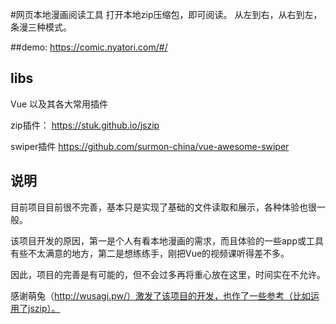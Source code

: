 #网页本地漫画阅读工具
打开本地zip压缩包，即可阅读。
从左到右，从右到左，条漫三种模式。

##demo:
https://comic.nyatori.com/#/

## libs
Vue 以及其各大常用插件

zip插件：
https://stuk.github.io/jszip

swiper插件
https://github.com/surmon-china/vue-awesome-swiper

## 说明
目前项目目前很不完善，基本只是实现了基础的文件读取和展示，各种体验也很一般。

该项目开发的原因，第一是个人有看本地漫画的需求，而且体验的一些app或工具有些不太满意的地方，第二是想练练手，刚把Vue的视频课听得差不多。

因此，项目的完善是有可能的，但不会过多再将重心放在这里，时间实在不允许。

感谢萌兔（http://wusagi.pw/）激发了该项目的开发，也作了一些参考（比如运用了jszip）。
